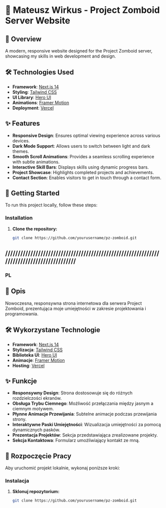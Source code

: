 # 🚀 Mateusz Wirkus - Project Zomboid Server Website

## 📌 Overview

A modern, responsive website designed for the Project Zomboid server, showcasing my skills in web development and design.

## 🛠 Technologies Used

- **Framework**: [Next.js 14](https://nextjs.org/)
- **Styling**: [Tailwind CSS](https://tailwindcss.com/)
- **UI Library**: [Hero UI](https://www.heroui.com/)
- **Animations**: [Framer Motion](https://www.framer.com/motion/)
- **Deployment**: [Vercel](https://vercel.com/)

## ✨ Features

- **Responsive Design**: Ensures optimal viewing experience across various devices.
- **Dark Mode Support**: Allows users to switch between light and dark themes.
- **Smooth Scroll Animations**: Provides a seamless scrolling experience with subtle animations.
- **Interactive Skill Bars**: Displays skills using dynamic progress bars.
- **Project Showcase**: Highlights completed projects and achievements.
- **Contact Section**: Enables visitors to get in touch through a contact form.

## 🚀 Getting Started

To run this project locally, follow these steps:

### Installation

1. **Clone the repository:**

   ```bash
   git clone https://github.com/yourusername/pz-zomboid.git


## /////////////////////////////////////////////////////////////////////////////////////////

### PL

## 📌 Opis

Nowoczesna, responsywna strona internetowa dla serwera Project Zomboid, prezentująca moje umiejętności w zakresie projektowania i programowania.

## 🛠 Wykorzystane Technologie

- **Framework**: [Next.js 14](https://nextjs.org/)
- **Stylizacja**: [Tailwind CSS](https://tailwindcss.com/)
- **Biblioteka UI**: [Hero UI](https://www.heroui.com/)
- **Animacje**: [Framer Motion](https://www.framer.com/motion/)
- **Hosting**: [Vercel](https://vercel.com/)

## ✨ Funkcje

- **Responsywny Design**: Strona dostosowuje się do różnych rozdzielczości ekranów.
- **Obsługa Trybu Ciemnego**: Możliwość przełączania między jasnym a ciemnym motywem.
- **Płynne Animacje Przewijania**: Subtelne animacje podczas przewijania strony.
- **Interaktywne Paski Umiejętności**: Wizualizacja umiejętności za pomocą dynamicznych pasków.
- **Prezentacja Projektów**: Sekcja przedstawiająca zrealizowane projekty.
- **Sekcja Kontaktowa**: Formularz umożliwiający kontakt ze mną.

## 🚀 Rozpoczęcie Pracy

Aby uruchomić projekt lokalnie, wykonaj poniższe kroki:

### Instalacja

1. **Sklonuj repozytorium:**

   ```bash
   git clone https://github.com/yourusername/pz-zomboid.git

